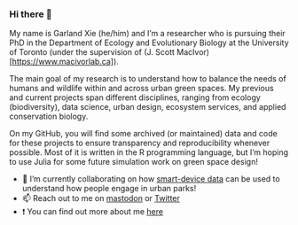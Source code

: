 ### Hi there 👋

My name is Garland Xie (he/him) and I’m a researcher who is pursuing their PhD in the Department of Ecology and Evolutionary Biology at the University of Toronto (under the supervision of (J. Scott MacIvor)[https://www.macivorlab.ca]). 

The main goal of my research is to understand how to balance the needs of humans and wildlife within and across urban green spaces. My previous and current projects span different disciplines, ranging from ecology (biodiversity), data science, urban design, ecosystem services, and applied conservation biology.

On my GitHub, you will find some archived (or maintained) data and code for these projects to ensure transparency and reproducibility whenever possible. Most of it is written in the R programming language, but I’m hoping to use Julia for some future simulation work on green space design!

- 🔭 I’m currently collaborating on how [smart-device data](https://apexrms.com/anonymized-smart-device-data-in-green-spaces/) can be used to understand how people engage in urban parks!
- 📫 Reach out to me on [mastodon](https://ecoevo.social/@garlandxie) or [Twitter](https://twitter.com/GarlandXie)
- ❗ You can find out more about me [here](https://linktr.ee/garlandxie)

